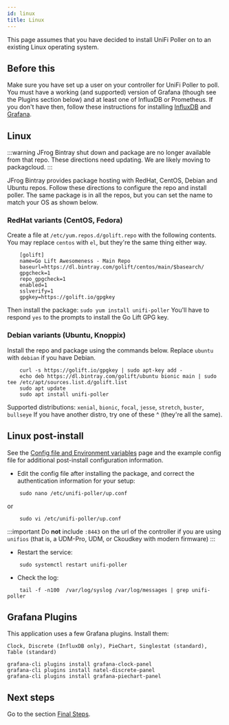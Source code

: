 ```yaml
---
id: linux
title: Linux
---
```


This page assumes that you have decided to install UniFi Poller on to an existing Linux operating system.

## Before this

Make sure you have set up a user on your controller for UniFi Poller to poll. You must have
a working (and supported) version of Grafana (though see the Plugins section below) and at
least one of InfluxDB or Prometheus. If you don't have then, follow these instructions for installing [InfluxDB](../dependencies/influxdb) and [Grafana](../dependencies/grafana).

## Linux

:::warning
JFrog Bintray shut down and package are no longer available from that repo.
These directions need updating. We are likely moving to packagcloud.
:::

JFrog Bintray provides package hosting with RedHat, CentOS, Debian and Ubuntu repos.
Follow these directions to configure the repo and install poller. The same package
is in all the repos, but you can set the name to match your OS as shown below.

### RedHat variants (CentOS, Fedora)

Create a file at ``/etc/yum.repos.d/golift.repo`` with the following contents. You may replace `centos` with `el`, but they're the same thing either way.

```
    [golift]
    name=Go Lift Awesomeness - Main Repo
    baseurl=https://dl.bintray.com/golift/centos/main/$basearch/
    gpgcheck=1
    repo_gpgcheck=1
    enabled=1
    sslverify=1
    gpgkey=https://golift.io/gpgkey
```

Then install the package: `sudo yum install unifi-poller`
You'll have to respond `yes` to the prompts to install the Go Lift GPG key.

### Debian variants (Ubuntu, Knoppix)

Install the repo and package using the commands below.
Replace `ubuntu` with `debian` if you have Debian.

```
    curl -s https://golift.io/gpgkey | sudo apt-key add -
    echo deb https://dl.bintray.com/golift/ubuntu bionic main | sudo tee /etc/apt/sources.list.d/golift.list
    sudo apt update
    sudo apt install unifi-poller
```

Supported distributions:
        `xenial`, `bionic`, `focal`, `jesse`, `stretch`, `buster`, `bullseye`
If you have another distro, try one of these ^ (they're all the same).

## Linux post-install

See the [Config file and Environment variables](../install/configuration) page and the example config file for additional post-install configuration information.

- Edit the config file after installing the package, and correct the authentication information for your setup:
```
    sudo nano /etc/unifi-poller/up.conf
```
or
```
    sudo vi /etc/unifi-poller/up.conf
```

:::important
Do **not** include `:8443` on the url of the controller if you are using `unifios` (that is, a UDM-Pro, UDM, or Ckoudkey with modern firmware)
:::

- Restart the service:
```
    sudo systemctl restart unifi-poller
```
- Check the log:
```
    tail -f -n100  /var/log/syslog /var/log/messages | grep unifi-poller
```

## Grafana Plugins

This application uses a few Grafana plugins. Install them:

    Clock, Discrete (InfluxDB only), PieChart, Singlestat (standard), Table (standard)

```
grafana-cli plugins install grafana-clock-panel
grafana-cli plugins install natel-discrete-panel
grafana-cli plugins install grafana-piechart-panel
```

## Next steps

Go to the section [Final Steps](../install/finish).
